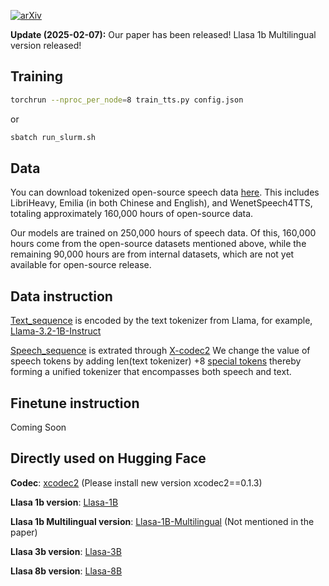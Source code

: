 [![arXiv](https://img.shields.io/badge/arXiv-Paper-<COLOR>.svg)](https://arxiv.org/abs/2502.04128)

**Update (2025-02-07):** Our paper has been released! Llasa 1b Multilingual version released!

## Training
```bash
torchrun --nproc_per_node=8 train_tts.py config.json 
```

or 

```bash
sbatch run_slurm.sh
```

## Data

You can download tokenized open-source speech data [here](https://huggingface.co/datasets/HKUST-Audio/Llasa_opensource_speech_data_160k_hours_tokenized/tree/main). This includes LibriHeavy, Emilia (in both Chinese and English), and WenetSpeech4TTS, totaling approximately 160,000 hours of open-source data.

Our models are trained on 250,000 hours of speech data. Of this, 160,000 hours come from the open-source datasets mentioned above, while the remaining 90,000 hours are from internal datasets, which are not yet available for open-source release.

## Data instruction 
 

[Text_sequence](https://github.com/zhenye234/LLaSA_training/blob/5ffcddee243f0aa594ebfc089f4327a24f7cac6f/train_tts.py#L111) is encoded by the  text tokenizer from Llama, for example, [Llama-3.2-1B-Instruct](https://huggingface.co/meta-llama/Llama-3.2-1B-Instruct) 

[Speech_sequence](https://github.com/zhenye234/LLaSA_training/blob/5ffcddee243f0aa594ebfc089f4327a24f7cac6f/train_tts.py#L112) is extrated through [X-codec2](https://github.com/zhenye234/X-Codec-2.0)  We change the value of speech tokens by adding  len(text tokenizer) +8 [special tokens](https://github.com/zhenye234/LLaSA_training/blob/1d65cf3e34c0d5b508404d67ff41b3b6fb1ecab7/train_tts.py#L67) thereby forming a unified tokenizer that encompasses both speech and text.

## Finetune instruction 

Coming Soon

## Directly used on Hugging Face

**Codec**: [xcodec2](https://huggingface.co/HKUST-Audio/xcodec2) (Please install new version xcodec2==0.1.3)
 


**Llasa 1b version**: [Llasa-1B](https://huggingface.co/HKUSTAudio/Llasa-1B)

**Llasa 1b Multilingual version**: [Llasa-1B-Multilingual](https://huggingface.co/HKUSTAudio/Llasa-1B-Multilingual) (Not mentioned in the paper)

**Llasa 3b version**: [Llasa-3B](https://huggingface.co/HKUSTAudio/Llasa-3B)

**Llasa 8b version**: [Llasa-8B](https://huggingface.co/HKUSTAudio/Llasa-8B)  
